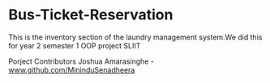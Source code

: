 # Bus-Ticket-Reservation
This is the inventory section of the laundry management system.We did this for year 2 semester 1 OOP project SLIIT

Porject Contributors
Joshua Amarasinghe - www.github.com/MininduSenadheera
